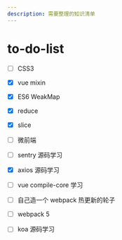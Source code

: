 ```yaml
---
description: 需要整理的知识清单
---
```


# to-do-list

* [ ] CSS3
* [x] vue mixin
* [x] ES6 WeakMap
* [x] reduce
* [x] slice
* [ ] 微前端
* [ ] sentry 源码学习
* [x] axios 源码学习
* [ ] vue compile-core 学习
* [ ] 自己造一个 webpack  热更新的轮子
* [ ] webpack 5
* [ ] koa 源码学习

